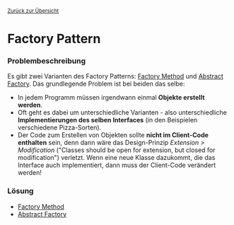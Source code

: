 [<small>Zurück zur Übersicht</small>](../../README.md)

# Factory Pattern

### Problembeschreibung

Es gibt zwei Varianten des Factory Patterns: [Factory Method](factory-method) und [Abstract Factory](abstract-factory). Das grundlegende Problem ist bei beiden das selbe:

- In jedem Programm müssen irgendwann einmal **Objekte erstellt werden**.
- Oft geht es dabei um unterschiedliche Varianten - also unterschiedliche **Implementierungen des selben Interfaces** (in den Beispielen verschiedene Pizza-Sorten).
- Der Code zum Erstellen von Objekten sollte **nicht im Client-Code enthalten** sein, denn dann wäre das Design-Prinzip *Extension > Modification* ("Classes should be open for extension, but closed for modification") verletzt. Wenn eine neue Klasse dazukommt, die das Interface auch implementiert, dann muss der Client-Code verändert werden!



### Lösung

- [Factory Method](factory-method)
- [Abstract Factory](abstract-factory/README.md)